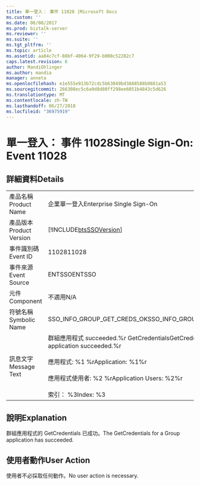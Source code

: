 ```yaml
---
title: 單一登入： 事件 11028 |Microsoft Docs
ms.custom: ''
ms.date: 06/08/2017
ms.prod: biztalk-server
ms.reviewer: ''
ms.suite: ''
ms.tgt_pltfrm: ''
ms.topic: article
ms.assetid: aa84c7cf-88bf-4064-9f29-b008c52282c7
caps.latest.revision: 6
author: MandiOhlinger
ms.author: mandia
manager: anneta
ms.openlocfilehash: e1e555e913b72cdc5b63049bd3888588b0881a53
ms.sourcegitcommit: 266308ec5c6a9d8d80ff298ee6051b4843c5d626
ms.translationtype: MT
ms.contentlocale: zh-TW
ms.lasthandoff: 06/27/2018
ms.locfileid: "36975919"
---
```

# <a name="single-sign-on-event-11028"></a><span data-ttu-id="669af-102">單一登入： 事件 11028</span><span class="sxs-lookup"><span data-stu-id="669af-102">Single Sign-On: Event 11028</span></span>
## <a name="details"></a><span data-ttu-id="669af-103">詳細資料</span><span class="sxs-lookup"><span data-stu-id="669af-103">Details</span></span>  
  
|                 |                                                                                                                                           |
|-----------------|-------------------------------------------------------------------------------------------------------------------------------------------|
|  <span data-ttu-id="669af-104">產品名稱</span><span class="sxs-lookup"><span data-stu-id="669af-104">Product Name</span></span>   |                                                         <span data-ttu-id="669af-105">企業單一登入</span><span class="sxs-lookup"><span data-stu-id="669af-105">Enterprise Single Sign-On</span></span>                                                         |
| <span data-ttu-id="669af-106">產品版本</span><span class="sxs-lookup"><span data-stu-id="669af-106">Product Version</span></span> |                                        [!INCLUDE[btsSSOVersion](../includes/btsssoversion-md.md)]                                         |
|    <span data-ttu-id="669af-107">事件識別碼</span><span class="sxs-lookup"><span data-stu-id="669af-107">Event ID</span></span>     |                                                                   <span data-ttu-id="669af-108">11028</span><span class="sxs-lookup"><span data-stu-id="669af-108">11028</span></span>                                                                   |
|  <span data-ttu-id="669af-109">事件來源</span><span class="sxs-lookup"><span data-stu-id="669af-109">Event Source</span></span>   |                                                                  <span data-ttu-id="669af-110">ENTSSO</span><span class="sxs-lookup"><span data-stu-id="669af-110">ENTSSO</span></span>                                                                   |
|    <span data-ttu-id="669af-111">元件</span><span class="sxs-lookup"><span data-stu-id="669af-111">Component</span></span>    |                                                                    <span data-ttu-id="669af-112">不適用</span><span class="sxs-lookup"><span data-stu-id="669af-112">N/A</span></span>                                                                    |
|  <span data-ttu-id="669af-113">符號名稱</span><span class="sxs-lookup"><span data-stu-id="669af-113">Symbolic Name</span></span>  |                                                        <span data-ttu-id="669af-114">SSO_INFO_GROUP_GET_CREDS_OK</span><span class="sxs-lookup"><span data-stu-id="669af-114">SSO_INFO_GROUP_GET_CREDS_OK</span></span>                                                        |
|  <span data-ttu-id="669af-115">訊息文字</span><span class="sxs-lookup"><span data-stu-id="669af-115">Message Text</span></span>   | <span data-ttu-id="669af-116">群組應用程式 succeeded.%r GetCredentials</span><span class="sxs-lookup"><span data-stu-id="669af-116">GetCredentials for Group application succeeded.%r</span></span><br /><br /> <span data-ttu-id="669af-117">應用程式: %1 %r</span><span class="sxs-lookup"><span data-stu-id="669af-117">Application: %1%r</span></span><br /><br /> <span data-ttu-id="669af-118">應用程式使用者: %2 %r</span><span class="sxs-lookup"><span data-stu-id="669af-118">Application Users: %2%r</span></span><br /><br /> <span data-ttu-id="669af-119">索引： %3</span><span class="sxs-lookup"><span data-stu-id="669af-119">Index: %3</span></span> |
  
## <a name="explanation"></a><span data-ttu-id="669af-120">說明</span><span class="sxs-lookup"><span data-stu-id="669af-120">Explanation</span></span>  
 <span data-ttu-id="669af-121">群組應用程式的 GetCredentials 已成功。</span><span class="sxs-lookup"><span data-stu-id="669af-121">The GetCredentials for a Group application has succeeded.</span></span>  
  
## <a name="user-action"></a><span data-ttu-id="669af-122">使用者動作</span><span class="sxs-lookup"><span data-stu-id="669af-122">User Action</span></span>  
 <span data-ttu-id="669af-123">使用者不必採取任何動作。</span><span class="sxs-lookup"><span data-stu-id="669af-123">No user action is necessary.</span></span>